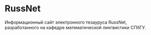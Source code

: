 # RussNet

Информационный сайт электронного тезауруса RussNet, разработанного на кафедре математической лингвистики СПбГУ.
